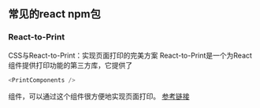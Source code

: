 
## 常见的react npm包

### React-to-Print

CSS与React-to-Print：实现页面打印的完美方案
React-to-Print是一个为React组件提供打印功能的第三方库，它提供了

``` js
<PrintComponents /> 
```
组件，可以通过这个组件很方便地实现页面打印。
[参考链接](https://www.python100.com/html/57535.html)
